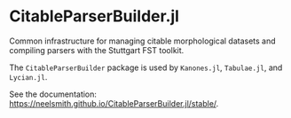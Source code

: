 
# CitableParserBuilder.jl

Common infrastructure for managing citable morphological datasets and compiling parsers with the Stuttgart FST toolkit.

The `CitableParserBuilder` package is used by `Kanones.jl`, `Tabulae.jl`, and `Lycian.jl`.


See the documentation:  <https://neelsmith.github.io/CitableParserBuilder.jl/stable/>.
